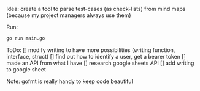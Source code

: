 Idea: create a tool to parse test-cases (as check-lists) from mind maps (because my project managers always use them)

Run:
```bash
go run main.go
```

ToDo:
[] modify writing to have more possibilities (writing function, interface, struct)
[] find out how to identify a user, get a bearer token
[] made an API from what I have 
[] research google sheets API
[] add writing to google sheet

Note: gofmt is really handy to keep code beautiful